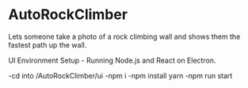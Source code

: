 # AutoRockClimber
Lets someone take a photo of a rock climbing wall and shows them the fastest path up the wall.


UI Environment Setup -
Running Node.js and React on Electron.

-cd into /AutoRockClimber/ui
-npm i
-npm install yarn
-npm run start
